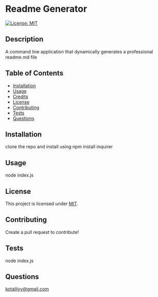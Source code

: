 # Readme Generator

[![License: MIT](https://img.shields.io/badge/License-MIT-yellow.svg)](https://opensource.org/licenses/MIT)

## Description

A command line application that dynamically generates a professional readme.md file

## Table of Contents 

- [Installation](#installation)
- [Usage](#usage)
- [Credits](#credits)
- [License](#license)
- [Contributing](#contributing)
- [Tests](#tests)
- [Questions](#questions)

## Installation 

clone the repo and install using npm install inquirer

## Usage 

node index.js

## License  

This project is licensed under [MIT](https://opensource.org/licenses/MIT). 

## Contributing

Create a pull request to contribute!

## Tests

node index.js

## Questions

kotalilyy@gmail.com

